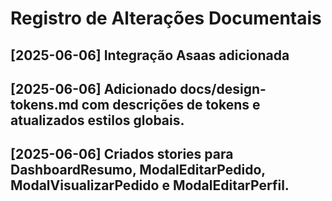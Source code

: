 # Registro de Alterações Documentais

## [2025-06-06] Integração Asaas adicionada
## [2025-06-06] Adicionado docs/design-tokens.md com descrições de tokens e atualizados estilos globais.
## [2025-06-06] Criados stories para DashboardResumo, ModalEditarPedido, ModalVisualizarPedido e ModalEditarPerfil.
